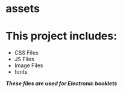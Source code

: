 # assets

# This project includes:

* CSS Files
* JS Files
* Image Files
* fonts


***These files are used for Electronic booklets***
